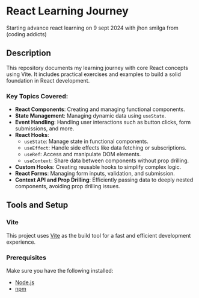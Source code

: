 


# React Learning Journey
Starting advance react learning on 9 sept 2024 with jhon smilga from (coding addicts)
## Description
This repository documents my learning journey with core React concepts using Vite. It includes practical exercises and examples to build a solid foundation in React development.

### Key Topics Covered:
- **React Components**: Creating and managing functional components.
- **State Management**: Managing dynamic data using `useState`.
- **Event Handling**: Handling user interactions such as button clicks, form submissions, and more.
- **React Hooks**: 
  - `useState`: Manage state in functional components.
  - `useEffect`: Handle side effects like data fetching or subscriptions.
  - `useRef`: Access and manipulate DOM elements.
  - `useContext`: Share data between components without prop drilling.
- **Custom Hooks**: Creating reusable hooks to simplify complex logic.
- **React Forms**: Managing form inputs, validation, and submission.
- **Context API and Prop Drilling**: Efficiently passing data to deeply nested components, avoiding prop drilling issues.

## Tools and Setup

### Vite
This project uses [Vite](https://vitejs.dev/) as the build tool for a fast and efficient development experience.

### Prerequisites
Make sure you have the following installed:
- [Node.js](https://nodejs.org/)
- [npm](https://www.npmjs.com/)


